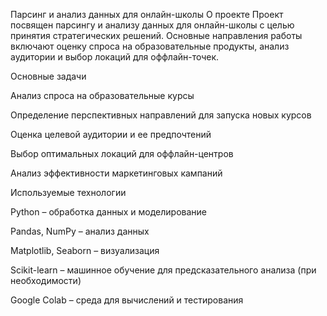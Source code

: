 Парсинг и анализ данных для онлайн-школы
О проекте
Проект посвящен парсингу и анализу данных для онлайн-школы с целью принятия стратегических решений. Основные направления работы включают оценку спроса на образовательные продукты, анализ аудитории и выбор локаций для оффлайн-точек.

Основные задачи

Анализ спроса на образовательные курсы

Определение перспективных направлений для запуска новых курсов

Оценка целевой аудитории и ее предпочтений

Выбор оптимальных локаций для оффлайн-центров

Анализ эффективности маркетинговых кампаний

Используемые технологии

Python – обработка данных и моделирование

Pandas, NumPy – анализ данных

Matplotlib, Seaborn – визуализация

Scikit-learn – машинное обучение для предсказательного анализа (при необходимости)

Google Colab – среда для вычислений и тестирования


